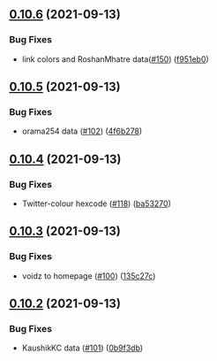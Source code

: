 ## [0.10.6](https://github.com/EddieHubCommunity/LinkFree/compare/v0.10.5...v0.10.6) (2021-09-13)


### Bug Fixes

* link colors and RoshanMhatre data([#150](https://github.com/EddieHubCommunity/LinkFree/issues/150)) ([f951eb0](https://github.com/EddieHubCommunity/LinkFree/commit/f951eb0315713a13fb8aa428efae7e234612ebcb))



## [0.10.5](https://github.com/EddieHubCommunity/LinkFree/compare/v0.10.4...v0.10.5) (2021-09-13)


### Bug Fixes

* orama254 data ([#102](https://github.com/EddieHubCommunity/LinkFree/issues/102)) ([4f6b278](https://github.com/EddieHubCommunity/LinkFree/commit/4f6b278b46c8f6bef3e2e83bfcd88ca68cfdd70c))



## [0.10.4](https://github.com/EddieHubCommunity/LinkFree/compare/v0.10.3...v0.10.4) (2021-09-13)


### Bug Fixes

* Twitter-colour hexcode ([#118](https://github.com/EddieHubCommunity/LinkFree/issues/118)) ([ba53270](https://github.com/EddieHubCommunity/LinkFree/commit/ba53270862948bef498e9d99ca67478a0ce86434))



## [0.10.3](https://github.com/EddieHubCommunity/LinkFree/compare/v0.10.2...v0.10.3) (2021-09-13)


### Bug Fixes

* voidz to homepage ([#100](https://github.com/EddieHubCommunity/LinkFree/issues/100)) ([135c27c](https://github.com/EddieHubCommunity/LinkFree/commit/135c27cf34aa9f4c00cb3b18d9aecb5eb65c9936))



## [0.10.2](https://github.com/EddieHubCommunity/LinkFree/compare/v0.10.1...v0.10.2) (2021-09-13)


### Bug Fixes

* KaushikKC data ([#101](https://github.com/EddieHubCommunity/LinkFree/issues/101)) ([0b9f3db](https://github.com/EddieHubCommunity/LinkFree/commit/0b9f3dbdfdef1b28df9945c381aad22c1c8c16df))



